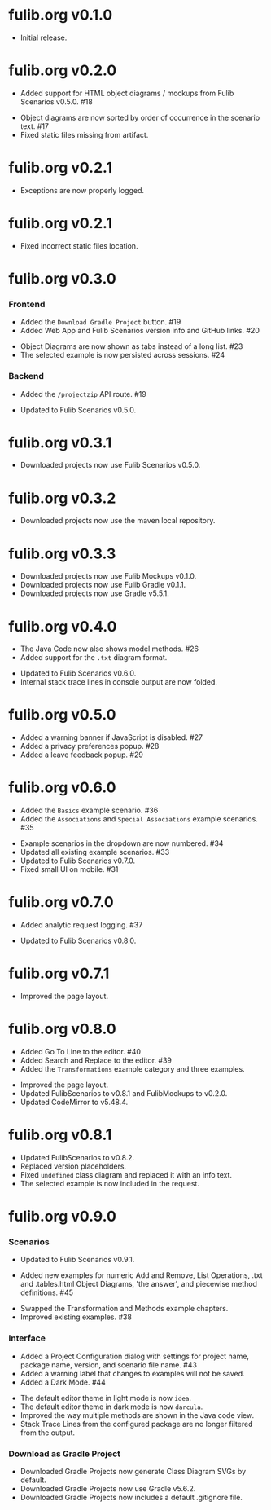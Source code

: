 # fulib.org v0.1.0

+ Initial release.

# fulib.org v0.2.0

+ Added support for HTML object diagrams / mockups from Fulib Scenarios v0.5.0. #18
* Object diagrams are now sorted by order of occurrence in the scenario text. #17
* Fixed static files missing from artifact.

# fulib.org v0.2.1

* Exceptions are now properly logged.

# fulib.org v0.2.1

* Fixed incorrect static files location.

# fulib.org v0.3.0

### Frontend

+ Added the `Download Gradle Project` button. #19
+ Added Web App and Fulib Scenarios version info and GitHub links. #20
* Object Diagrams are now shown as tabs instead of a long list. #23
* The selected example is now persisted across sessions. #24

### Backend

+ Added the `/projectzip` API route. #19
* Updated to Fulib Scenarios v0.5.0.

# fulib.org v0.3.1

* Downloaded projects now use Fulib Scenarios v0.5.0.

# fulib.org v0.3.2

* Downloaded projects now use the maven local repository.

# fulib.org v0.3.3

* Downloaded projects now use Fulib Mockups v0.1.0.
* Downloaded projects now use Fulib Gradle v0.1.1.
* Downloaded projects now use Gradle v5.5.1.

# fulib.org v0.4.0

+ The Java Code now also shows model methods. #26
+ Added support for the `.txt` diagram format.
* Updated to Fulib Scenarios v0.6.0.
* Internal stack trace lines in console output are now folded.

# fulib.org v0.5.0

+ Added a warning banner if JavaScript is disabled. #27
+ Added a privacy preferences popup. #28
+ Added a leave feedback popup. #29

# fulib.org v0.6.0

+ Added the `Basics` example scenario. #36
+ Added the `Associations` and `Special Associations` example scenarios. #35
* Example scenarios in the dropdown are now numbered. #34
* Updated all existing example scenarios. #33
* Updated to Fulib Scenarios v0.7.0.
* Fixed small UI on mobile. #31

# fulib.org v0.7.0

+ Added analytic request logging. #37
* Updated to Fulib Scenarios v0.8.0.

# fulib.org v0.7.1

* Improved the page layout.

# fulib.org v0.8.0

+ Added Go To Line to the editor. #40
+ Added Search and Replace to the editor. #39
+ Added the `Transformations` example category and three examples.
* Improved the page layout.
* Updated FulibScenarios to v0.8.1 and FulibMockups to v0.2.0.
* Updated CodeMirror to v5.48.4.

# fulib.org v0.8.1

* Updated FulibScenarios to v0.8.2.
* Replaced version placeholders.
* Fixed `undefined` class diagram and replaced it with an info text.
* The selected example is now included in the request.

# fulib.org v0.9.0

### Scenarios

* Updated to Fulib Scenarios v0.9.1.
+ Added new examples for numeric Add and Remove, List Operations, .txt and .tables.html Object Diagrams, 'the answer', and piecewise method definitions. #45
* Swapped the Transformation and Methods example chapters.
* Improved existing examples. #38

### Interface

+ Added a Project Configuration dialog with settings for project name, package name, version, and scenario file name. #43
+ Added a warning label that changes to examples will not be saved.
+ Added a Dark Mode. #44
* The default editor theme in light mode is now `idea`.
* The default editor theme in dark mode is now `darcula`.
* Improved the way multiple methods are shown in the Java code view.
* Stack Trace Lines from the configured package are no longer filtered from the output.

### Download as Gradle Project

* Downloaded Gradle Projects now generate Class Diagram SVGs by default.
* Downloaded Gradle Projects now use Gradle v5.6.2.
* Downloaded Gradle Projects now includes a default .gitignore file.
